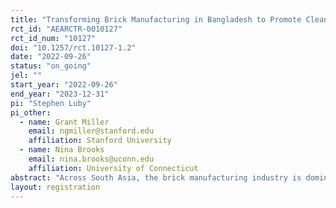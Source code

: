 ```yaml
---
title: "Transforming Brick Manufacturing in Bangladesh to Promote Clean Air and Better Health"
rct_id: "AEARCTR-0010127"
rct_id_num: "10127"
doi: "10.1257/rct.10127-1.2"
date: "2022-09-26"
status: "on_going"
jel: ""
start_year: "2022-09-26"
end_year: "2023-12-31"
pi: "Stephen Luby"
pi_other:
  - name: Grant Miller
    email: ngmiller@stanford.edu
    affiliation: Stanford University
  - name: Nina Brooks
    email: nina.brooks@uconn.edu
    affiliation: University of Connecticut
abstract: "Across South Asia, the brick manufacturing industry is dominated by inefficient, coal-burning kilns. Brick kilns are one of the largest emitters in the region. In Bangladesh, kilns contribute 17% of the country’s annual CO2 emissions and 11% of PM2.5. The pollution released by these kilns worsens local air quality, health and agricultural productivity, and global climate. Reducing these emissions could generate large social benefits. A properly constructed and operated zigzag kiln can reduce black carbon by 41%, CO2 by 21%, and PM2.5 by 80% – and strikingly, also increase kiln profitability. Yet the vast majority are incorrectly constructed and operated. Our preliminary work found that lack of knowledge regarding proper construction and operation and inattention to worker incentives undermine kiln operation. We propose a randomized intervention among kiln owners in Bangladesh that relaxes these barriers to improve kiln performance, reduce air pollution, and lower greenhouse gas emissions. "
layout: registration
---
```


